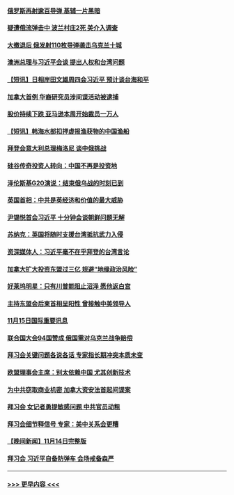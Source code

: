 #### [俄罗斯再射逾百导弹 基辅一片黑暗](../pages/prog202/a103575713.md?t=11160950) 
#### [疑遭俄流弹击中 波兰村庄2死 美介入调查](../pages/prog202/a103575644.md?t=11160950) 
#### [大撤退后 俄发射110枚导弹袭击乌克兰十城](../pages/prog202/a103575571.md?t=11160950) 
#### [澳洲总理与习近平会谈 提出人权和台湾问题](../pages/prog202/a103575581.md?t=11160950) 
#### [【短讯】日相岸田文雄周四会习近平 预计谈台海和平](../pages/prog202/a103575583.md?t=11160950) 
#### [加拿大首例 华裔研究员涉间谍活动被逮捕](../pages/prog202/a103575576.md?t=11160950) 
#### [股价持续下跌 亚马逊本周开始裁员一万人](../pages/prog202/a103575594.md?t=11160950) 
#### [【短讯】韩海水部扣押虚报渔获物的中国渔船](../pages/prog202/a103575578.md?t=11160950) 
#### [拜登会意大利总理梅洛尼 谈中俄挑战](../pages/prog202/a103575555.md?t=11160950) 
#### [硅谷传奇投资人转向：中国不再是投资地](../pages/prog202/a103575468.md?t=11160950) 
#### [泽伦斯基G20演说：结束俄乌战的时刻已到](../pages/prog202/a103575445.md?t=11160950) 
#### [英国首相：中共是英经济和价值的最大威胁](../pages/prog202/a103575426.md?t=11160950) 
#### [尹锡悦首会习近平 十分钟会谈朝鲜问题无解](../pages/prog202/a103575416.md?t=11160950) 
#### [苏纳克：英国将随时支援台湾抵抗武力入侵](../pages/prog202/a103575398.md?t=11160950) 
#### [资深媒体人：习近平毫不在乎拜登的台湾言论](../pages/prog202/a103575311.md?t=11160950) 
#### [加拿大扩大投资东盟过三亿 规避“地缘政治风险”](../pages/prog202/a103575330.md?t=11160950) 
#### [好莱坞明星：只有川普能阻止沼泽 愿他返白宫](../pages/prog202/a103575297.md?t=11160950) 
#### [主持东盟会后柬首相呈阳性 曾接触中美领导人](../pages/prog202/a103575324.md?t=11160950) 
#### [11月15日国际重要讯息](../pages/prog202/a103575308.md?t=11160950) 
#### [联合国大会94国赞成 俄国需对乌克兰战争赔偿](../pages/prog202/a103575227.md?t=11160950) 
#### [拜习会关键问题各说各话 专家指长期冲突本质未变](../pages/prog202/a103575212.md?t=11160950) 
#### [欧盟理事会主席：别太依赖中国 尤其创新技术](../pages/prog202/a103575190.md?t=11160950) 
#### [为中共窃取商业机密 加拿大资安法首起间谍案](../pages/prog202/a103575100.md?t=11160950) 
#### [拜习会 女记者勇提敏感问题 中共官员动粗](../pages/prog202/a103575086.md?t=11160950) 
#### [拜习会细节释信号 专家：美中关系会更糟](../pages/prog202/a103575085.md?t=11160950) 
#### [【晚间新闻】11月14日完整版](../pages/prog202/a103575078.md?t=11160950) 
#### [拜习会 习近平自备防弹车 会场戒备森严](../pages/prog202/a103574953.md?t=11160950) 

----
#### [ >>> 更早内容 <<< ](../indexes/prog202-earlier.md)
